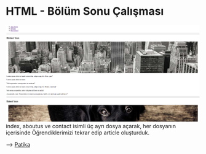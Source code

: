 # HTML - Bölüm Sonu Çalışması

![BolumSonuCalismasi](images/BolumSonuCalismasi.PNG)
index, aboutus ve contact isimli üç ayrı dosya açarak, her dosyanın içerisinde Öğrendiklerimizi tekrar edip article oluşturduk.

--> [Patika](https://app.patika.dev)